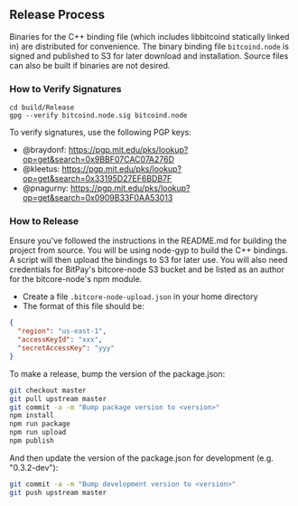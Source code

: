 ## Release Process

Binaries for the C++ binding file (which includes libbitcoind statically linked in) are distributed for convenience. The binary binding file `bitcoind.node` is signed and published to S3 for later download and installation. Source files can also be built if binaries are not desired.

### How to Verify Signatures

```
cd build/Release
gpg --verify bitcoind.node.sig bitcoind.node
```

To verify signatures, use the following PGP keys:

- @braydonf: https://pgp.mit.edu/pks/lookup?op=get&search=0x9BBF07CAC07A276D
- @kleetus: https://pgp.mit.edu/pks/lookup?op=get&search=0x33195D27EF6BDB7F
- @pnagurny: https://pgp.mit.edu/pks/lookup?op=get&search=0x0909B33F0AA53013

### How to Release

Ensure you've followed the instructions in the README.md for building the project from source. You will be using node-gyp to build the C++ bindings. A script will then upload the bindings to S3 for later use. You will also need credentials for BitPay's bitcore-node S3 bucket and be listed as an author for the bitcore-node's npm module.

- Create a file `.bitcore-node-upload.json` in your home directory
- The format of this file should be:

```json
{
  "region": "us-east-1",
  "accessKeyId": "xxx",
  "secretAccessKey": "yyy"
}
```

To make a release, bump the version of the package.json:

```bash
git checkout master
git pull upstream master
git commit -a -m "Bump package version to <version>"
npm install
npm run package
npm run upload
npm publish
```

And then update the version of the package.json for development (e.g. "0.3.2-dev"):

```bash
git commit -a -m "Bump development version to <version>"
git push upstream master
```
